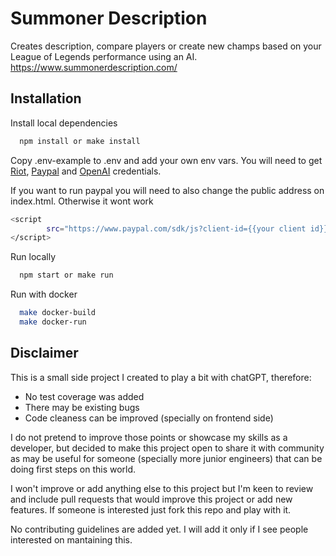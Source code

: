 # Summoner Description

Creates description, compare players or create new champs based on your League of Legends performance using an AI.
https://www.summonerdescription.com/








## Installation

Install local dependencies

```bash
  npm install or make install
```
Copy .env-example to .env and add your own env vars.
You will need to get [Riot](https://developer.riotgames.com/), [Paypal](https://www.paypal.com/uk/home) and [OpenAI](https://openai.com/) credentials.

If you want to run paypal you will need to also change the public address on index.html. Otherwise it wont work
```bash
<script
        src="https://www.paypal.com/sdk/js?client-id={{your client id}}&currency=USD&disable-funding=sofort">
</script>
```

Run locally

```bash
  npm start or make run
```

Run with docker

```bash
  make docker-build
  make docker-run
```


## Disclaimer

This is a small side project I created to play a bit with chatGPT, therefore:

* No test coverage was added
* There may be existing bugs
* Code cleaness can be improved (specially on frontend side)

I do not pretend to improve those points or showcase my skills as a developer, but decided to make this project open to share it with community as may be useful for someone (specially more junior engineers) that can be doing first steps on this world.

I won't improve or add anything else to this project but I'm keen to review and include pull requests that would improve this project or add new features.
If someone is interested just fork this repo and play with it.

No contributing guidelines are added yet. I will add it only if I see people interested on mantaining this.

